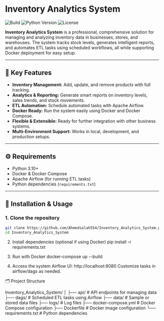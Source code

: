 # Inventory Analytics System

![Build](https://img.shields.io/badge/build-passing-brightgreen)
![Python Version](https://img.shields.io/badge/python-3.10+-blue)
![License](https://img.shields.io/badge/license-MIT-orange)

**Inventory Analytics System** is a professional, comprehensive solution for managing and analyzing inventory data in businesses, stores, and warehouses. The system tracks stock levels, generates intelligent reports, and automates ETL tasks using scheduled workflows, all while supporting Docker deployment for easy setup.

---

## 🌟 Key Features
- **Inventory Management:** Add, update, and remove products with full tracking.
- **Analytics & Reporting:** Generate smart reports on inventory levels, sales trends, and stock movements.
- **ETL Automation:** Schedule automated tasks with Apache Airflow.
- **Docker Ready:** Run the system easily using Docker and Docker Compose.
- **Flexible & Extensible:** Ready for further integration with other business systems.
- **Multi-Environment Support:** Works in local, development, and production setups.

---

## ⚙️ Requirements
- Python 3.10+
- Docker & Docker Compose
- Apache Airflow (for running ETL tasks)
- Python dependencies (`requirements.txt`)

---

## 🚀 Installation & Usage

### 1. Clone the repository
```bash
git clone https://github.com/Ahmedsalah554/Inventory_Analytics_System.git
cd Inventory_Analytics_System
```

2. Install dependencies (optional if using Docker)
pip install -r requirements.txt

3. Run with Docker
docker-compose up --build

4. Access the system
Airflow UI: http://localhost:8080
Customize tasks in airflow/dags as needed.

🗂 Project Structure

Inventory_Analytics_System/
│
├── api/               # API endpoints for managing data
├── dags/              # Scheduled ETL tasks using Airflow
├── data/              # Sample or stored data files
├── logs/              # Log files
├── docker-compose.yml # Docker Compose configuration
├── Dockerfile         # Docker image configuration
└── requirements.txt   # Python dependencies

